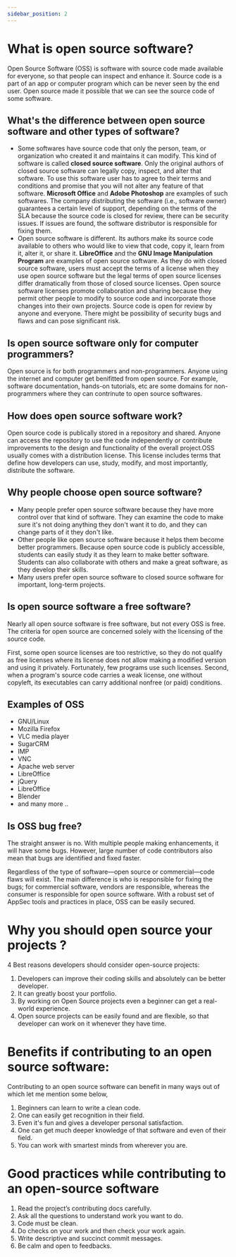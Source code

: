 ```yaml
---
sidebar_position: 2
---
```


#  What is open source software?
Open Source Software (OSS) is software with source code made available for everyone, so that people can inspect and enhance it. Source code is a part of an app or computer program which can be never seen by the end user.
Open source made it possible that we can see the source code of some software.


## What's the difference between open source software and other types of software?
- Some softwares have source code that only the person, team, or organization who created it and maintains it can modify. This kind of software is called **closed source software**.
Only the original authors of closed source software can legally copy, inspect, and alter that software. To use this software user has to agree to their terms and conditions and promise that you will not alter any feature of that software.
**Microsoft Office** and **Adobe Photoshop** are examples of such softwares. The company distributing the software (i.e., software owner) guarantees a certain level of support, depending on the terms of the SLA
because the source code is closed for review, there can be security issues. If issues are found, the software distributor is responsible for fixing them.
- Open source software is different. Its authors make its source code available to others who would like to view that code, copy it, learn from it, alter it, or share it.
**LibreOffice** and the **GNU Image Manipulation Program** are examples of open source software. As they do with closed source software, users must accept the terms of a license when they use open source software but the legal terms of open
source licenses differ dramatically from those of closed source licenses. Open source software licenses promote collaboration and sharing because they permit other people to modify to source code and incorporate those 
changes into their own projects. Source code is open for review by anyone and everyone. There might be possibility of security bugs and flaws and can pose significant risk.



## Is open source software only for computer programmers?
Open source is for both programmers and non-programmers. Anyone using the internet and computer get benifitted from open source. For example, software documentation, hands-on tutorials, etc are some domains for non-programmers where they can contrinute to open source softwares.



## How does open source software work?
Open source code is publically stored in a repository and shared. Anyone can access the repository to use the code independently
or contribute improvements to the design and functionality of the overall project.OSS usually comes with a distribution license. This license includes terms that define how developers can use, study, modify,
and most importantly, distribute the software.


## Why people choose open source software?
- Many people prefer open source software because they have more control over that kind of software. They can examine the code to make sure it's not doing anything they don't want it to do,
and they can change parts of it they don't like.
- Other people like open source software because it helps them become better programmers. Because open source code is publicly accessible, students can easily study it as they learn to make better software. 
Students can also collaborate with others and make a great software, as they develop their skills.
- Many users prefer open source software to closed source software for important, long-term projects.


## Is open source software a free software?
Nearly all open source software is free software, but not every OSS is free. The criteria for open source are concerned solely with the licensing of the source code.
 
First, some open source licenses are too restrictive, so they do not qualify as free licenses where its license does not allow making a modified version and using it privately. Fortunately, few programs use such licenses.
Second, when a program's source code carries a weak license, one without copyleft, its executables can carry additional nonfree (or paid) conditions.



## Examples of OSS
- GNU/Linux
- Mozilla Firefox
- VLC media player
- SugarCRM
- IMP
- VNC
- Apache web server
- LibreOffice
- jQuery
- LibreOffice
- Blender 
- and many more ..


## Is OSS bug free?
The straight answer is no. With multiple people making enhancements, it will have some bugs. 
However, large number of code contributors also mean that bugs are identified and fixed faster.

Regardless of the type of software—open source or commercial—code flaws will exist. The main difference is who is responsible for fixing the bugs; for commercial software, vendors are responsible, whereas the consumer is responsible for open source software. With a robust set of AppSec tools and practices in place, OSS can be easily secured.



# Why you should open source your projects ?

4 Best reasons developers should consider open-source projects:

1. Developers can improve their coding skills and absolutely can be better developer.
2. It can greatly boost your portfolio.
3. By working on Open Source projects even a beginner can get a real-world experience.
4. Open source projects can be easily found and are flexible, so that developer can work on it whenever they have time.



# Benefits if contributing to an open source software:

Contributing to an open source software can benefit in many ways out of which let me mention some below,

1. Beginners can learn to write a clean code.
2. One can easily get recognition in their field.
3. Even it's fun and gives a developer personal satisfaction.
4. One can get much deeper knowledge of that software and even of their field.
5. You can work with smartest minds from wherever you are.



# Good practices while contributing to an open-source software

1. Read the project’s contributing docs carefully.
2. Ask all the questions to understand work you want to do.
3. Code must be clean.
4. Do checks on your work and then check your work again.
5. Write descriptive and succinct commit messages.
6. Be calm and open to feedbacks.

